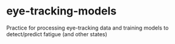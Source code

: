# eye-tracking-models
Practice for processing eye-tracking data and training models to detect/predict fatigue (and other states)

